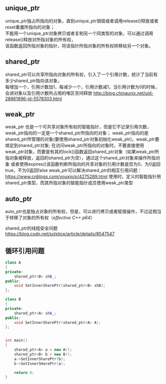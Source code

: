 ## unique_ptr
unique_ptr独占所指向的对象，直到unique_ptr销毁或者调用release()释放或者reset重置所指向的对象；    
不能用一个unique_ptr对象拷贝或者复制另一个同类型的对象，可以通过调用release()释放对所指对象的所有权，     
该函数返回所指对象的指针，将该指针所指对象的所有权转移给另一个对象。

## shared_ptr
shared_ptr可以共享所指向对象的所有权，引入了一个引用计数，统计了当前有多少shared_ptr指向该对象，     
每增加一个，引用计数加1，每减少一个，引用计数减1，当引用计数为0的时候，会讲对象以及引用计数所占用的堆区空间释放
<http://blog.chinaunix.net/uid-28861896-id-5578303.html>

## weak_ptr
weak_ptr 也是一个可共享对象所有权的智能指针，但是它不记录引用次数，weak_ptr指向的一定是一个shared_ptr所指向的对象；
weak_ptr指向的是shared_ptr所管理的对象(要使用shared_ptr对象初始化weak_ptr)，weak_ptr要绑定到shared_ptr对象;
在访问weak_ptr所指向的对象时，不要直接使用weak_ptr对象，而要是有其的lock()函数返回shared_ptr对象（如果weak_ptr所指对象被释放，返回的shared_ptr为空），通过这个shared_ptr对象来操作所指对象
或者使用expires()该函数判断所指向的共享对象的引用计数是否为0，为0返回true，不为0返回false
weak_ptr可以解决shared_ptr的相互引用问题：
<https://www.cnblogs.com/youxin/p/4275289.html>
使用时，定义的智能指针用shared_ptr类型，而其所指对象的智能指针成员使用weak_ptr类型

## auto_ptr
auto_ptr也是独占对象的所有权，但是，可以进行拷贝或者赋值操作，不过这相当于转移了对象的所有权（*effective C++ p64*）


shared_ptr的线程安全问题
<https://blog.csdn.net/solstice/article/details/8547547>


## 循环引用问题
```c++
class A
{
private:
    shared_ptr<B> shB_;
public:
    void SetInnerSharePtr(shared_ptr<B> shB);
};

class B
{
private:
    shared_ptr<A> shA_;
public:
    void SetInnerSharePtr(shared_ptr<A> A);
};


int main()
{
    shared_ptr<A> a = new A();
    shared_ptr<B> b = new B();
    a->SetInnerSharePtr(b);
    b->SetInnerSHarePtr(a);

    return 0;
}



```


